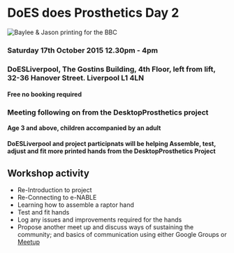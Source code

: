# DoES does Prosthetics Day 2

![Baylee & Jason printing for the BBC](https://scontent.cdninstagram.com/hphotos-xat1/t51.2885-15/s640x640/sh0.08/e35/10894927_1692017547697198_243862044_n.jpg)

### Saturday 17th October 2015 12.30pm - 4pm
### DoESLiverpool, The Gostins Building, 4th Floor, left from lift, 32-36 Hanover Street. Liverpool L1 4LN

#### Free no booking required

### Meeting following on from the **DesktopProsthetics** project

**Age 3 and above, children accompanied by an adult**
#### DoESLiverpool and project participnats will be helping Assemble, test, adjust and fit more printed hands from the DesktopProsthetics Project

## Workshop activity
* Re-Introduction to project
* Re-Connecting to e-NABLE
* Learning how to assemble a raptor hand
* Test and fit hands
* Log any issues and improvements required for the hands
* Propose another meet up and discuss ways of sustaining the community; and basics of communication using either Google Groups or [Meetup](http://www.meetup.com/)
